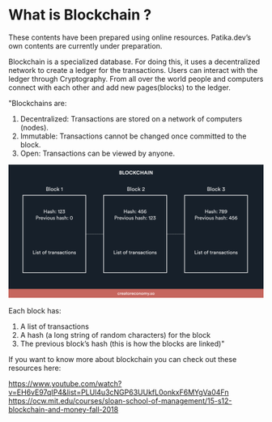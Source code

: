 # What is Blockchain ?

These contents have been prepared using online resources. Patika.dev’s own contents are currently under preparation.

Blockchain is a specialized database. For doing this, it uses a decentralized network to create a ledger for the transactions. Users can interact with the ledger through Cryptography. From all over the world people and computers connect with each other and add new pages(blocks) to the ledger.

"Blockchains are:

1. Decentralized: Transactions are stored on a network of computers (nodes).
2. Immutable: Transactions cannot be changed once committed to the block. 
3. Open: Transactions can be viewed by anyone.

![images](https://raw.githubusercontent.com/Kodluyoruz/taskforce/main/Web3/whatisBlockchain/figures/images.png)

Each block has:
1. A list of transactions
2. A hash (a long string of random characters) for the block
3. The previous block’s hash (this is how the blocks are linked)"

If you want to know more about blockchain you can check out these resources here:

https://www.youtube.com/watch?v=EH6vE97qIP4&list=PLUl4u3cNGP63UUkfL0onkxF6MYgVa04Fn
https://ocw.mit.edu/courses/sloan-school-of-management/15-s12-blockchain-and-money-fall-2018















